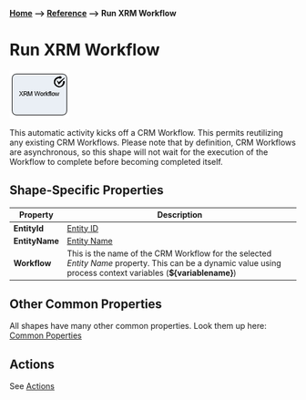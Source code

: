 __[Home](/) --> [Reference](/ref) --> Run XRM Workflow__

# Run XRM Workflow

![Run XRM Workflow](media/RunXRMWorkflow.png)

This automatic activity kicks off a CRM Workflow. This permits reutilizing any
existing CRM Workflows. Please note that by definition, CRM Workflows are
asynchronous, so this shape will not wait for the execution of the Workflow to
complete before becoming completed itself.


## Shape-Specific Properties

| Property | Description |
| -------- | ----------- |
| **EntityId**   |[Entity ID](common/EntityId.md)|
| **EntityName** |[Entity Name](common/EntityName.md)|
| **Workflow**   | This is the name of the CRM Workflow for the selected *Entity Name* property. This can be a dynamic value using process context variables (**\$\{variablename\}**) |


## Other Common Properties
All shapes have many other common properties. Look them up here: [Common Poperties](common/README.md)

## Actions
See [Actions](common/Actions.md)
